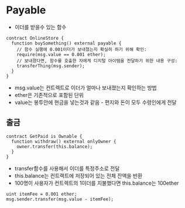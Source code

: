 # Payable
- 이더를 받을수 있는 함수
```solidity
contract OnlineStore {
  function buySomething() external payable {
    // 함수 실행에 0.001이더가 보내졌는지 확실히 하기 위해 확인:
    require(msg.value == 0.001 ether);
    // 보내졌다면, 함수를 호출한 자에게 디지털 아이템을 전달하기 위한 내용 구성:
    transferThing(msg.sender);
  }
}
```
- msg.value는 컨트렉트로 이더가 얼마나 보내졌는지 확인하는 방법
- ether은 기존적으로 포함된 단위
- value는 봉투안에 현금을 넣는것과 같음 - 편지와 돈이 모두 수령인에게 전달

## 출금
```solidity
contract GetPaid is Ownable {
  function withdraw() external onlyOwner {
    owner.transfer(this.balance);
  }
}
```
- transfer함수를 사용해서 이더를 특정주소로 전달
- this.balance는 컨트랙트에 저장되어 있는 전체 잔액을 반환
- 100명이 사용자가 컨트렉트의 1이더를 지불했다면 this.balance는 100ether
```solidity
uint itemFee = 0.001 ether;
msg.sender.transfer(msg.value - itemFee);
```
